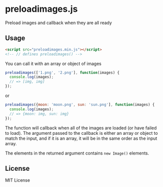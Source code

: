 preloadimages.js
================

Preload images and callback when they are all ready

Usage
-----

``` html
<script src="preloadimages.min.js"></script>
<!-- // defines preloadimages() -->
```

You can call it with an array or object of images

``` js
preloadimages(['1.png', '2.png'], function(images) {
  console.log(images);
  // => [img, img]
});
```

or

``` js
preloadimages({moon: 'moon.png', sun: 'sun.png'], function(images) {
  console.log(images);
  // => {moon: img, sun: img}
});
```

The function will callback when all of the images are loaded (or have failed
to load).  The argument passed to the callback is either an array or object
to match the input, and if it is an array, it will be in the same order
as the input array.

The elements in the returned argument contains `new Image()` elements.

License
-------

MIT License
